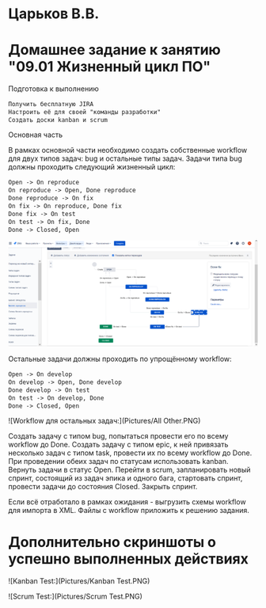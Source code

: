 # Царьков В.В. 
# Домашнее задание к занятию "09.01 Жизненный цикл ПО"

Подготовка к выполнению

    Получить бесплатную JIRA
    Настроить её для своей "команды разработки"
    Создать доски kanban и scrum

Основная часть

В рамках основной части необходимо создать собственные workflow для двух типов задач: bug и остальные типы задач. Задачи типа bug должны проходить следующий жизненный цикл:

    Open -> On reproduce
    On reproduce -> Open, Done reproduce
    Done reproduce -> On fix
    On fix -> On reproduce, Done fix
    Done fix -> On test
    On test -> On fix, Done
    Done -> Closed, Open
	
![Workflow для багов:](Pictures/fix.PNG)

Остальные задачи должны проходить по упрощённому workflow:

    Open -> On develop
    On develop -> Open, Done develop
    Done develop -> On test
    On test -> On develop, Done
    Done -> Closed, Open

![Workflow для остальных задач:](Pictures/All Other.PNG)

Создать задачу с типом bug, попытаться провести его по всему workflow до Done. Создать задачу с типом epic, к ней привязать несколько задач с типом task, провести их по всему workflow до Done. При проведении обеих задач по статусам использовать kanban. Вернуть задачи в статус Open. Перейти в scrum, запланировать новый спринт, состоящий из задач эпика и одного бага, стартовать спринт, провести задачи до состояния Closed. Закрыть спринт.

Если всё отработало в рамках ожидания - выгрузить схемы workflow для импорта в XML. Файлы с workflow приложить к решению задания.

# Дополнительно скриншоты о успешно выполненных действиях

![Kanban Test:](Pictures/Kanban Test.PNG)

![Scrum Test:](Pictures/Scrum Test.PNG)